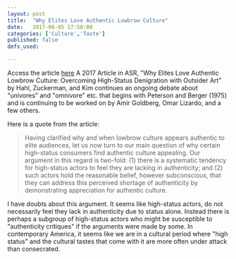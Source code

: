 ```yaml
---
layout: post
title:  "Why Elites Love Authentic Lowbrow Culture"
date:   2017-06-05 17:50:00
categories: ['Culture','Taste']
published: false
defs_used:

---
```

Access the article [here](http://journals.sagepub.com/doi/full/10.1177/0003122417710642)
A 2017 Article in ASR, "Why Elites Love Authentic Lowbrow Culture: Overcoming High-Status Denigration with Outsider Art" by Hahl, Zuckerman, and Kim continues an ongoing debate about "univores" and "omnivore" etc. that begins with Peterson and Berger (1975) and is continuing to be worked on by Amir Goldberg, Omar Lizardo, and a few others.

Here is a quote from the article:
>Having clarified why and when lowbrow culture appears authentic to elite audiences, let us now turn to our main question of why certain high-status consumers find authentic culture appealing. Our argument in this regard is two-fold: (1) there is a systematic tendency for high-status actors to feel they are lacking in authenticity; and (2) such actors hold the reasonable belief, however subconscious, that they can address this perceived shortage of authenticity by demonstrating appreciation for authentic culture.

I have doubts about this argument.
It seems like high-status actors, do not necessarily feel they lack in authenticity due to status alone.
Instead there is perhaps a subgroup of high-status actors who might be susceptible to "authenticity critiques" if the arguments were made by some.
In contemporary America, it seems like we are in a cultural period where "high status" and the cultural tastes that come with it are more often under attack than consecrated.
